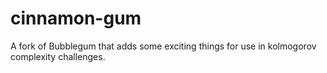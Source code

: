 # cinnamon-gum

A fork of Bubblegum that adds some exciting things for use in kolmogorov complexity challenges.
